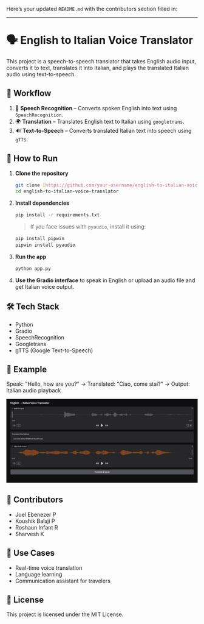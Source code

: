 Here’s your updated `README.md` with the contributors section filled in:

---

# 🗣️ English to Italian Voice Translator

This project is a speech-to-speech translator that takes English audio input, converts it to text, translates it into Italian, and plays the translated Italian audio using text-to-speech.

## 🔄 Workflow

1. 🎤 **Speech Recognition** – Converts spoken English into text using `SpeechRecognition`.
2. 🌍 **Translation** – Translates English text to Italian using `googletrans`.
3. 🔊 **Text-to-Speech** – Converts translated Italian text into speech using `gTTS`.

## 🚀 How to Run

1. **Clone the repository**

   ```bash
   git clone [https://github.com/your-username/english-to-italian-voice-translator](https://github.com/Sharvesh1208/English-To-Italian-Speech-Translator).git
   cd english-to-italian-voice-translator
   ```

2. **Install dependencies**

   ```bash
   pip install -r requirements.txt
   ```

   > If you face issues with `pyaudio`, install it using:

   ```bash
   pip install pipwin
   pipwin install pyaudio
   ```

3. **Run the app**

   ```bash
   python app.py
   ```

4. **Use the Gradio interface** to speak in English or upload an audio file and get Italian voice output.

## 🛠️ Tech Stack

* Python
* Gradio
* SpeechRecognition
* Googletrans
* gTTS (Google Text-to-Speech)

## 📄 Example

Speak: "Hello, how are you?"
→ Translated: "Ciao, come stai?"
→ Output: Italian audio playback

![Demo Screenshot](Demo%20ScreenShot.jpg)

## 👥 Contributors

* Joel Ebenezer P
* Koushik Balaji P
* Roshaun Infant R
* Sharvesh K

## 📌 Use Cases

* Real-time voice translation
* Language learning
* Communication assistant for travelers

## 📃 License

This project is licensed under the MIT License.
